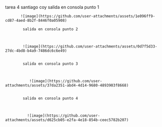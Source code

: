 tarea 4 santiago coy 
            salida en consola punto 1
           
           ![image](https://github.com/user-attachments/assets/1e096ff9-cd87-4aed-8b2f-8446f0a05908)

            salida en consola punto 2
                           
                           
                           
            ![image](https://github.com/user-attachments/assets/0d7f5d33-27dc-4bd8-b4a9-7486dc6c6e49)


            salida en consola punto 3
                
                
                
               ![image](https://github.com/user-attachments/assets/37da2351-abd4-4d14-9680-4893903f8668)

            
            salida en consola punto 4
              
              
             
              ![image](https://github.com/user-attachments/assets/d625cb05-e2fa-4e18-854b-ceec5782b207)
